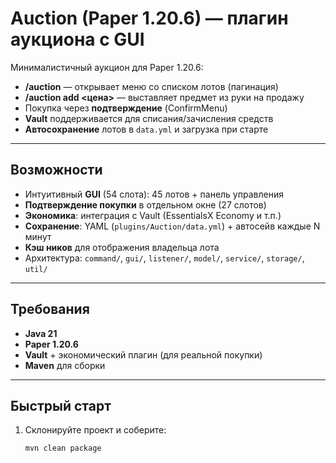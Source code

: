 # Auction (Paper 1.20.6) — плагин аукциона с GUI

Минималистичный аукцион для Paper 1.20.6:
- **/auction** — открывает меню со списком лотов (пагинация)
- **/auction add \<цена>** — выставляет предмет из руки на продажу
- Покупка через **подтверждение** (ConfirmMenu)
- **Vault** поддерживается для списания/зачисления средств
- **Автосохранение** лотов в `data.yml` и загрузка при старте

---

## Возможности
- Интуитивный **GUI** (54 слота): 45 лотов + панель управления  
- **Подтверждение покупки** в отдельном окне (27 слотов)  
- **Экономика**: интеграция с Vault (EssentialsX Economy и т.п.)  
- **Сохранение**: YAML (`plugins/Auction/data.yml`) + автосейв каждые N минут  
- **Кэш ников** для отображения владельца лота  
- Архитектура: `command/`, `gui/`, `listener/`, `model/`, `service/`, `storage/`, `util/`

---

## Требования
- **Java 21**
- **Paper 1.20.6**
- **Vault** + экономический плагин (для реальной покупки)
- **Maven** для сборки

---

## Быстрый старт
1. Склонируйте проект и соберите:
   ```bash
   mvn clean package
